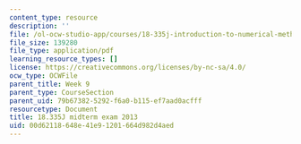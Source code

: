 ```yaml
---
content_type: resource
description: ''
file: /ol-ocw-studio-app/courses/18-335j-introduction-to-numerical-methods-spring-2019/00d62118648e41e91201664d982d4aed_MIT18_335JS19_exam13.pdf
file_size: 139280
file_type: application/pdf
learning_resource_types: []
license: https://creativecommons.org/licenses/by-nc-sa/4.0/
ocw_type: OCWFile
parent_title: Week 9
parent_type: CourseSection
parent_uid: 79b67382-5292-f6a0-b115-ef7aad0acfff
resourcetype: Document
title: 18.335J midterm exam 2013
uid: 00d62118-648e-41e9-1201-664d982d4aed
---
```


